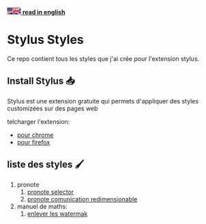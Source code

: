 [![en](./images/en_32.png) **read in english**](./README.md)

# Stylus Styles

Ce repo contient tous les styles que j'ai crée pour l'extension stylus.

## Install Stylus 📥

Stylus est une extension gratuite qui permets d'appliquer des styles customizées sur des pages web

telcharger l'extension:

- [pour chrome](https://chrome.google.com/webstore/detail/stylus/clngdbkpkpeebahjckkjfobafhncgmne?hl=fr)
- [pour firefox](https://addons.mozilla.org/fr/firefox/addon/styl-us/)

## liste des styles 🖌️

1. pronote
   1. [pronote selector](./styles/pronote/selector)
   2. [pronote comunication redimensionable](./styles/pronote/resizer)
2. manuel de maths:
   1. [enlever les watermak](./styles/maths_manual_watermark)
